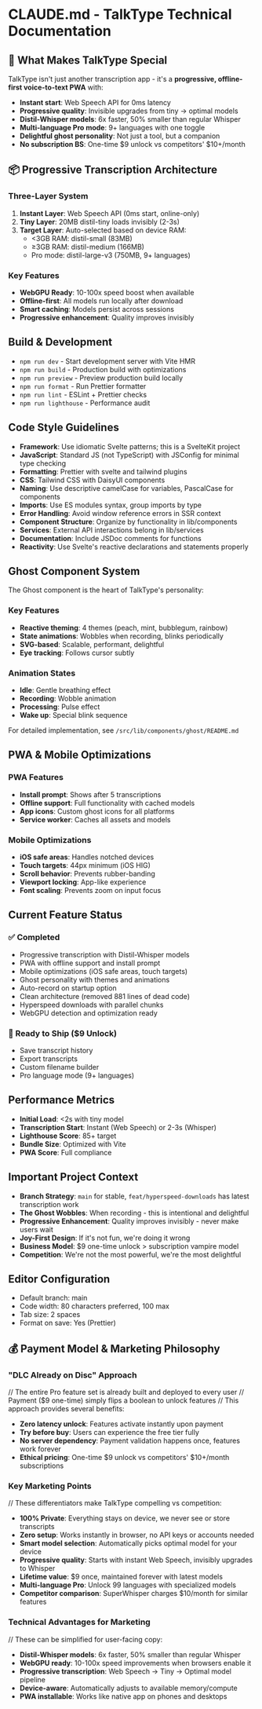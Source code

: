 # CLAUDE.md - TalkType Technical Documentation

## 🚀 What Makes TalkType Special

TalkType isn't just another transcription app - it's a **progressive, offline-first voice-to-text PWA** with:

- **Instant start**: Web Speech API for 0ms latency
- **Progressive quality**: Invisible upgrades from tiny → optimal models
- **Distil-Whisper models**: 6x faster, 50% smaller than regular Whisper
- **Multi-language Pro mode**: 9+ languages with one toggle
- **Delightful ghost personality**: Not just a tool, but a companion
- **No subscription BS**: One-time $9 unlock vs competitors' $10+/month

## 📦 Progressive Transcription Architecture

### Three-Layer System

1. **Instant Layer**: Web Speech API (0ms start, online-only)
2. **Tiny Layer**: 20MB distil-tiny loads invisibly (2-3s)
3. **Target Layer**: Auto-selected based on device RAM:
   - <3GB RAM: distil-small (83MB)
   - ≥3GB RAM: distil-medium (166MB)
   - Pro mode: distil-large-v3 (750MB, 9+ languages)

### Key Features

- **WebGPU Ready**: 10-100x speed boost when available
- **Offline-first**: All models run locally after download
- **Smart caching**: Models persist across sessions
- **Progressive enhancement**: Quality improves invisibly

## Build & Development

- `npm run dev` - Start development server with Vite HMR
- `npm run build` - Production build with optimizations
- `npm run preview` - Preview production build locally
- `npm run format` - Run Prettier formatter
- `npm run lint` - ESLint + Prettier checks
- `npm run lighthouse` - Performance audit

## Code Style Guidelines

- **Framework**: Use idiomatic Svelte patterns; this is a SvelteKit project
- **JavaScript**: Standard JS (not TypeScript) with JSConfig for minimal type checking
- **Formatting**: Prettier with svelte and tailwind plugins
- **CSS**: Tailwind CSS with DaisyUI components
- **Naming**: Use descriptive camelCase for variables, PascalCase for components
- **Imports**: Use ES modules syntax, group imports by type
- **Error Handling**: Avoid window reference errors in SSR context
- **Component Structure**: Organize by functionality in lib/components
- **Services**: External API interactions belong in lib/services
- **Documentation**: Include JSDoc comments for functions
- **Reactivity**: Use Svelte's reactive declarations and statements properly

## Ghost Component System

The Ghost component is the heart of TalkType's personality:

### Key Features

- **Reactive theming**: 4 themes (peach, mint, bubblegum, rainbow)
- **State animations**: Wobbles when recording, blinks periodically
- **SVG-based**: Scalable, performant, delightful
- **Eye tracking**: Follows cursor subtly

### Animation States

- **Idle**: Gentle breathing effect
- **Recording**: Wobble animation
- **Processing**: Pulse effect
- **Wake up**: Special blink sequence

For detailed implementation, see `/src/lib/components/ghost/README.md`

## PWA & Mobile Optimizations

### PWA Features

- **Install prompt**: Shows after 5 transcriptions
- **Offline support**: Full functionality with cached models
- **App icons**: Custom ghost icons for all platforms
- **Service worker**: Caches all assets and models

### Mobile Optimizations

- **iOS safe areas**: Handles notched devices
- **Touch targets**: 44px minimum (iOS HIG)
- **Scroll behavior**: Prevents rubber-banding
- **Viewport locking**: App-like experience
- **Font scaling**: Prevents zoom on input focus

## Current Feature Status

### ✅ Completed

- Progressive transcription with Distil-Whisper models
- PWA with offline support and install prompt
- Mobile optimizations (iOS safe areas, touch targets)
- Ghost personality with themes and animations
- Auto-record on startup option
- Clean architecture (removed 881 lines of dead code)
- Hyperspeed downloads with parallel chunks
- WebGPU detection and optimization ready

### 🎯 Ready to Ship ($9 Unlock)

- Save transcript history
- Export transcripts
- Custom filename builder
- Pro language mode (9+ languages)

## Performance Metrics

- **Initial Load**: <2s with tiny model
- **Transcription Start**: Instant (Web Speech) or 2-3s (Whisper)
- **Lighthouse Score**: 85+ target
- **Bundle Size**: Optimized with Vite
- **PWA Score**: Full compliance

## Important Project Context

- **Branch Strategy**: `main` for stable, `feat/hyperspeed-downloads` has latest transcription work
- **The Ghost Wobbles**: When recording - this is intentional and delightful
- **Progressive Enhancement**: Quality improves invisibly - never make users wait
- **Joy-First Design**: If it's not fun, we're doing it wrong
- **Business Model**: $9 one-time unlock > subscription vampire model
- **Competition**: We're not the most powerful, we're the most delightful

## Editor Configuration

- Default branch: main
- Code width: 80 characters preferred, 100 max
- Tab size: 2 spaces
- Format on save: Yes (Prettier)

## 💰 Payment Model & Marketing Philosophy

### "DLC Already on Disc" Approach

// The entire Pro feature set is already built and deployed to every user
// Payment ($9 one-time) simply flips a boolean to unlock features
// This approach provides several benefits:

- **Zero latency unlock**: Features activate instantly upon payment
- **Try before buy**: Users can experience the free tier fully
- **No server dependency**: Payment validation happens once, features work forever
- **Ethical pricing**: One-time $9 unlock vs competitors' $10+/month subscriptions

### Key Marketing Points

// These differentiators make TalkType compelling vs competition:

- **100% Private**: Everything stays on device, we never see or store transcripts
- **Zero setup**: Works instantly in browser, no API keys or accounts needed
- **Smart model selection**: Automatically picks optimal model for your device
- **Progressive quality**: Starts with instant Web Speech, invisibly upgrades to Whisper
- **Lifetime value**: $9 once, maintained forever with latest models
- **Multi-language Pro**: Unlock 99 languages with specialized models
- **Competitor comparison**: SuperWhisper charges $10/month for similar features

### Technical Advantages for Marketing

// These can be simplified for user-facing copy:

- **Distil-Whisper models**: 6x faster, 50% smaller than regular Whisper
- **WebGPU ready**: 10-100x speed improvements when browsers enable it
- **Progressive transcription**: Web Speech → Tiny → Optimal model pipeline
- **Device-aware**: Automatically adjusts to available memory/compute
- **PWA installable**: Works like native app on phones and desktops
